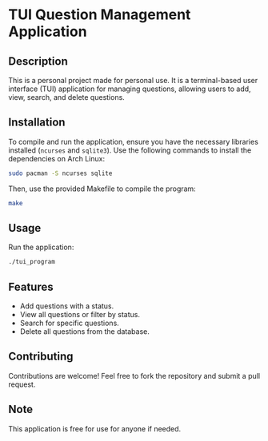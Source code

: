 # TUI Question Management Application

## Description
This is a personal project made for personal use. It is a terminal-based user interface (TUI) application for managing questions, allowing users to add, view, search, and delete questions.

## Installation
To compile and run the application, ensure you have the necessary libraries installed (`ncurses` and `sqlite3`). Use the following commands to install the dependencies on Arch Linux:

```bash
sudo pacman -S ncurses sqlite
```

Then, use the provided Makefile to compile the program:

```bash
make
```

## Usage
Run the application:
```bash
./tui_program
```

## Features
- Add questions with a status.
- View all questions or filter by status.
- Search for specific questions.
- Delete all questions from the database.

## Contributing
Contributions are welcome! Feel free to fork the repository and submit a pull request.

## Note
This application is free for use for anyone if needed.

